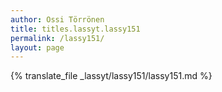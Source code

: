 ```yaml
---
author: Ossi Törrönen
title: titles.lassyt.lassy151
permalink: /lassy151/
layout: page
---
```

{% translate_file _lassyt/lassy151/lassy151.md %}